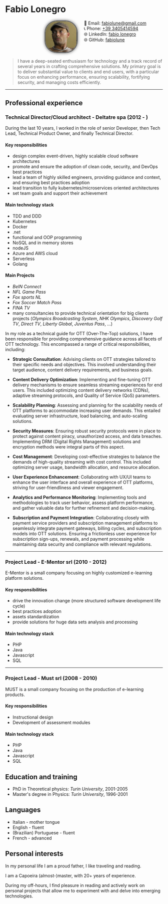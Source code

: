 # Fabio Lonegro

<div style="display: grid; grid-template-columns: 1fr 1fr; border: 1px">
  <div style="text-align: right;">
    <img src="./images/me.png" style="border-radius: 37%;border: 3px solid #666;box-shadow: 0px 0px 10px #666; margin-right: 20px;" width="100"/>
  </div>
  <div>
    📧 Email: <a href="mailto:fabiolune@gmail.com">fabiolune@gmail.com</a><br>
    📞 Phone: <a href="callto://+39 3405414594">+39 3405414594</a><br>
    🌐 LinkedIn: <a href="https://www.linkedin.com/in/fabio-lonegro-phd-9493278">fabio lonegro</a><br>
    🌐 GitHub: <a href="https://github.com/fabiolune">fabiolune</a>
  </div>
</div>

> I have a deep-seated enthusiasm for technology and a track record of several years in crafting comprehensive solutions. My primary goal is to deliver substantial value to clients and end users, with a particular focus on enhancing performance, ensuring scalability, fortifying security, and managing costs efficiently.

***

## Professional experience

### Technical Director/Cloud architect - Deltatre spa (2012 - )

During the last 10 years, I worked in the role of senior Developer, then Tech Lead, Technical Product Owner, and finally Technical Director.

#### Key responsibilities

* design complex event-driven, highly scalable cloud software architectures
* promote and ensure the adoption of clean code, security, and DevOps best practices
* lead a team of highly skilled engineers, providing guidance and context, and ensuring best practices adoption
* lead transition to fully kubernetes/microservices oriented architectures
* set team goals and support their achievement

#### Main technology stack

* TDD and DDD
* Kubernetes
* Docker
* .net
* functional and OOP programming
* NoSQL and in memory stores
* nodeJS
* Azure and AWS cloud
* Serverless
* Golang

#### Main Projects

* _BeIN Connect_
* _NFL Game Pass_
* _Fox sports NL_
* _Fox Soccer Match Pass_
* _FINA TV_
* many consultancies to provide technical orientation for big clients projects (_Olympics Broadcasting System_, _NHK Olympics_, _Discovery Golf TV_, _Direct TV_, _Liberty Global_, _Juventus Pass_,  ...)

In my role as a technical guide for OTT (Over-The-Top) solutions, I have been responsible for providing comprehensive guidance across all facets of OTT technology. This encompassed a range of critical responsibilities, including:

* __Strategic Consultation__: Advising clients on OTT strategies tailored to their specific needs and objectives. This involved understanding their target audience, content delivery requirements, and business goals.

* __Content Delivery Optimization__: Implementing and fine-tuning OTT delivery mechanisms to ensure seamless streaming experiences for end users. This included optimizing content delivery networks (CDNs), adaptive streaming protocols, and Quality of Service (QoS) parameters.

* __Scalability Planning__: Assessing and planning for the scalability needs of OTT platforms to accommodate increasing user demands. This entailed evaluating server infrastructure, load balancing, and auto-scaling solutions.

* __Security Measures__: Ensuring robust security protocols were in place to protect against content piracy, unauthorized access, and data breaches. Implementing DRM (Digital Rights Management) solutions and encryption methods were integral parts of this aspect.

* __Cost Management__: Developing cost-effective strategies to balance the demands of high-quality streaming with cost control. This included optimizing server usage, bandwidth allocation, and resource allocation.

* __User Experience Enhancement__: Collaborating with UX/UI teams to enhance the user interface and overall experience of OTT platforms, striving for user-friendliness and viewer engagement.

* __Analytics and Performance Monitoring__: Implementing tools and methodologies to track user behavior, assess platform performance, and gather valuable data for further refinement and decision-making.

* __Subscription and Payment Integration__: Collaborating closely with payment service providers and subscription management platforms to seamlessly integrate payment gateways, billing cycles, and subscription models into OTT solutions. Ensuring a frictionless user experience for subscription sign-ups, renewals, and payment processing while maintaining data security and compliance with relevant regulations.

***

### Project Lead - E-Mentor srl (2010 - 2012)

E-Mentor is a small company focusing on highly customized e-learning platform solutions.

#### Key responsibilities

* drive the innovation change (more structured software development life cycle)
* best practices adoption
* assets standardization
* provide solutions for huge data sets analysis and processing

#### Main technology stack

* PHP
* Java
* Javascript
* SQL

***

### Project Lead - Must srl (2008 - 2010)

MUST is a small company focusing on the production of e-learning products.

#### Key responsibilities

* Instructional design
* Development of assessment modules

#### Main technology stack

* PHP
* Java
* Javascript
* SQL

## Education and training

* PhD in Theoretical physics: _Turin University_, 2001-2005
* Master's degree in Physics: _Turin University_, 1996-2001

## Languages

* Italian - mother tongue
* English - fluent
* (Brazilian) Portuguese - fluent
* French - advanced

## Personal interests

In my personal life I am a proud father, I like traveling and reading.

I am a Capoeira (almost-)master, with 20+ years of experience.

During my off-hours, I find pleasure in reading and actively work on personal projects that allow me to experiment with and delve into emerging technologies.
